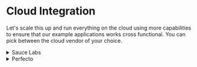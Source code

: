 Cloud Integration
=================

Let's scale this up and run everything on the cloud using more capabilities to ensure that our example applications works cross functional. You can pick between the cloud vendor of your choice.

<details>

<summary>Sauce Labs</summary>

#### [Sauce Labs](https://saucelabs.com/)

The objectives are:

1. Export Sauce credentials as environment variables
2. Create a separate config file to run tests locally or on Sauce Labs
3. Modify your NPM scripts to be able to run tests locally or on Sauce
4. Add [`@wdio/sauce-service`](https://www.npmjs.com/package/@wdio/sauce-service) to have a better integration with Sauce
5. Add 3 more browser capabilities to run your tests
6. Make sure all your tests run in the same build
7. __Bonus:__ run tests in the EU data-center
8. __Bonus:__ run tests through [Sauce Connect Proxy](https://wiki.saucelabs.com/display/DOCS/Sauce+Connect+Proxy)
9. __Bonus:__ add another workflow to your GitHub Action that runs tests on Sauce Labs (Note: make sure to register your Sauce Labs credentials as environment variable)

If you want to scale up your tests and run them with different configurations using different browser you will realize that it becomes difficult to maintain a set of browser environments with their drivers. Here is where Sauce Labs comes in. Sauce Labs is the world largest grid of browser and mobile environments. With WebdriverIO you only need to provide the username and access key information in your config file to get up and running and be able to run your tests in over 1000 different environments.

As best practice we recommend to create different config files for every environment you want to run your tests in. With that you can easily switch back and forth between these environments. To avoid code duplication it is good to move all configs into a main config file and inherit these configs a config files that define special options to serve its environment.

With the [`@wdio/sauce-service`](https://www.npmjs.com/package/@wdio/sauce-service) WebdriverIO provides a simple plugin that improves the integration with Sauce. Among other things it updates the job status for you and gives the job a name based on the test file.

__Note:__ In order to find the correct capabilities for your environment, Sauce Labs has a handy [platform configurator](https://wiki.saucelabs.com/display/DOCS/Platform+Configurator) that allows you to click together your environment.

</details>

<details>

<summary>Perfecto</summary>

#### [Perfecto](https://www.perfecto.io/)

The objectives are:

1. Export Perfecto credentials as environment variables
2. Create a separate config file to run tests locally or in Perfecto
3. Modify your NPM scripts to be able to run tests locally or in Perfecto
5. Add 3 more browser capabilities to run your tests
6. Make sure all your tests run in the same build

</details>
